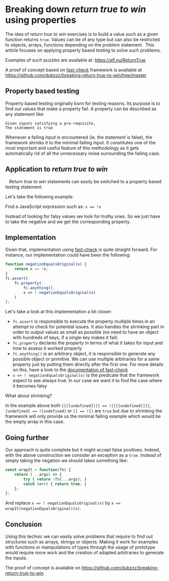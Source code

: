 # Breaking down *return true to win* using properties

The idea of *return true to win* exercises is to build a value such as a given function returns `true`. Values can be of any type but can also be restricted to objects, arrays, functions depending on the problem statement. 
This article focuses on applying property based testing to solve such problems.

Examples of such puzzles are available at: https://alf.nu/ReturnTrue

A proof of concept based on [fast-check](https://github.com/dubzzz/fast-check) framework is available at https://github.com/dubzzz/breaking-return-true-to-win/tree/master

## Property based testing

Property based testing originally born for testing reasons. Its purpose is to find out values that make a property fail. A property can be described as any statement like:

    Given inputs satisfying a pre-requisite,
    The statement is true

Whenever a failing input is encountered (ie. the statement is false), the framework shrinks it to the minimal failing input. It constitutes one of the most important and useful feature of this methodology as it gets automatically rid of all the unnecessary noise surrounding the failing case.

## Application to *return true to win*
  
*Return true to win* statements can easily be switched to a property based testing statement.

Let's take the following example:

Find a JavaScript expression such as: `x == !x`

Instead of looking for falsy values we look for truthy ones. So we just have to take the negative and we get the corresponding property.

## Implementation

Given that, implementation using [fast-check](https://github.com/dubzzz/fast-check) is quite straight forward. For instance, our implementation could have been the following:

```js
function negationEqualsOriginal(x) {
    return x == !x;
}
fc.assert(
    fc.property(
        fc.anything(),
        x => ! negationEqualsOriginal(x)
    )
);
```

Let's take a look at this implementation a bit closer:
- `fc.assert` is responsible to execute the property multiple times in an attempt to check for potential issues. It also handles the shrinking part in order to output values as small as possible (no need to have an object with hundreds of keys, if a single key makes it fail)
- `fc.property` declares the property in terms of what it takes for input and how to assess it worked properly
- `fc.anything()` is an arbitrary object, it is responsible to generate any possible object or primitive. We can use multiple arbitraries for a same property just by putting them directly after the first one. For more details on this, have a look to the [documentation of fast-check](https://github.com/dubzzz/fast-check/blob/master/README.md)
- `x => ! negationEqualsOriginal(x)` is the predicate that the framework expect to see always true. In our case we want it to find the case where it becomes falsy

What about shrinking?

In the example above both `[[[[undefined]]]] == ![[[[undefined]]]]`, `[undefined] == ![undefined]` or `[] == ![]` are `true` but due to shrinking the framework will only provide us the minimal failing example which would be the empty array in this case.

## Going further

Our approach is quite complete but it might accept false positives. Indeed, with the above construction we consider an exception as a `true`. Instead of simply taking the negation we should takes something like:

```js
const wrapIt = function(fn) {
    return (...args) => {
        try { return !fn(...args); }
        catch (err) { return true; }
    };
};
```

And replace `x => ! negationEqualsOriginal(x)` by `x => wrapIt(negationEqualsOriginal)(x)`.

## Conclusion

Using this technic we can easily solve problems that require to find out structures such as arrays, strings or objects. Making it work for examples with functions or manipulations of types through the usage of prototype would require more work and the creation of adapted arbitraries to generate the inputs.

The proof of concept is available on https://github.com/dubzzz/breaking-return-true-to-win
